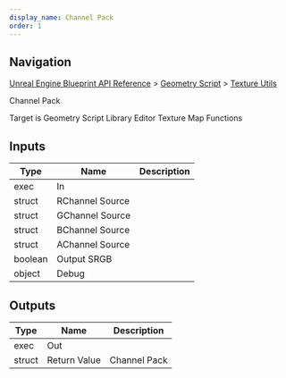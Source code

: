 ```yaml
---
display_name: Channel Pack
order: 1
---
```

## Navigation

[Unreal Engine Blueprint API Reference](https://dev.epicgames.com/documentation/en-us/unreal-engine/BlueprintAPI) > [Geometry Script](https://dev.epicgames.com/documentation/en-us/unreal-engine/BlueprintAPI/GeometryScript) > [Texture Utils](https://dev.epicgames.com/documentation/en-us/unreal-engine/BlueprintAPI/GeometryScript/TextureUtils)

Channel Pack

Target is Geometry Script Library Editor Texture Map Functions

## Inputs

| Type | Name | Description |
| --- | --- | --- |
| exec | In |  |
| struct | RChannel Source |  |
| struct | GChannel Source |  |
| struct | BChannel Source |  |
| struct | AChannel Source |  |
| boolean | Output SRGB |  |
| object | Debug |  |

## Outputs

| Type | Name | Description |
| --- | --- | --- |
| exec | Out |  |
| struct | Return Value | Channel Pack |
